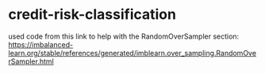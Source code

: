 # credit-risk-classification


used code from this link to help with the RandomOverSampler section: https://imbalanced-learn.org/stable/references/generated/imblearn.over_sampling.RandomOverSampler.html
